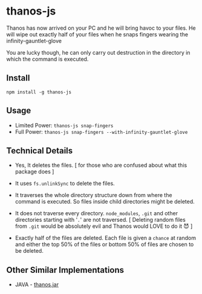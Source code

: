 # thanos-js

Thanos has now arrived on your PC and he will bring havoc to your files.
He will wipe out exactly half of your files when he snaps fingers wearing the infinity-gauntlet-glove

You are lucky though, he can only carry out destruction in the directory in which the command is executed.

## Install

`npm install -g thanos-js`

## Usage

-   Limited Power: `thanos-js snap-fingers`
-   Full Power: `thanos-js snap-fingers --with-infinity-gauntlet-glove`

## Technical Details

-   Yes, It deletes the files. [ for those who are confused about what this package does ]

-   It uses `fs.unlinkSync` to delete the files.

-   It traverses the whole directory structure down from where the command is executed. So files inside child directories might be deleted.

-   It does not traverse every directory. `node_modules`, `.git` and other directories starting with '`.`' are not traversed. [ Deleting random files from `.git` would be absolutely evil and Thanos would LOVE to do it 😈 ]
-   Exactly half of the files are deleted. Each file is given a `chance` at random and either the top 50% of the files or bottom 50% of files are chosen to be deleted.

## Other Similar Implementations

-   JAVA - [thanos.jar](https://github.com/aeris170/thanos.jar)
